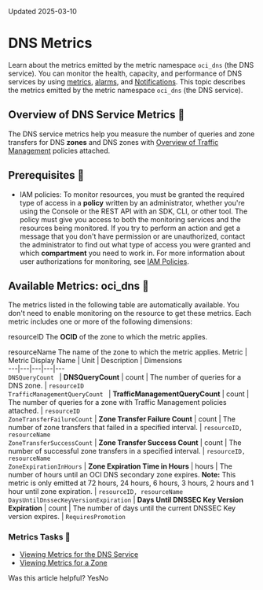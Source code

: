 Updated 2025-03-10
# DNS Metrics
Learn about the metrics emitted by the metric namespace `oci_dns` (the DNS service).
You can monitor the health, capacity, and performance of DNS services by using [metrics](https://docs.oracle.com/iaas/Content/Monitoring/Concepts/monitoringoverview.htm#metrics), [alarms](https://docs.oracle.com/iaas/Content/Monitoring/Concepts/monitoringoverview.htm#alarms), and [Notifications](https://docs.oracle.com/iaas/Content/Notification/home.htm). 
This topic describes the metrics emitted by the metric namespace `oci_dns` (the DNS service). 
## Overview of DNS Service Metrics 🔗 
The DNS service metrics help you measure the number of queries and zone transfers for DNS **zones** and DNS zones with [Overview of Traffic Management](https://docs.oracle.com/en-us/iaas/Content/TrafficManagement/Concepts/overview.htm#overview "Traffic Management helps you guide traffic to endpoints based on various conditions, including endpoint health and the geographic origins of DNS requests.") policies attached.
## Prerequisites 🔗 
  * IAM policies: To monitor resources, you must be granted the required type of access in a **policy** written by an administrator, whether you're using the Console or the REST API with an SDK, CLI, or other tool. The policy must give you access to both the monitoring services and the resources being monitored. If you try to perform an action and get a message that you don't have permission or are unauthorized, contact the administrator to find out what type of access you were granted and which **compartment** you need to work in. For more information about user authorizations for monitoring, see [IAM Policies](https://docs.oracle.com/iaas/Content/Security/Reference/monitoring_security.htm#iam-policies).


## Available Metrics: oci_dns 🔗 
The metrics listed in the following table are automatically available. You don't need to enable monitoring on the resource to get these metrics. 
Each metric includes one or more of the following dimensions:  

resourceID
    The **OCID** of the zone to which the metric applies. 

resourceName
    The name of the zone to which the metric applies.
Metric | Metric Display Name | Unit | Description | Dimensions  
---|---|---|---|---  
`DNSQueryCount ` | **DNSQueryCount** | count | The number of queries for a DNS zone.  |  `resourceID`  
`TrafficManagementQueryCount ` | **TrafficManagementQueryCount** | count | The number of queries for a zone with Traffic Management policies attached.  |  `resourceID`  
`ZoneTransferFailureCount` | **Zone Transfer Failure Count** | count | The number of zone transfers that failed in a specified interval. |  `resourceID, resourceName`  
`ZoneTransferSuccessCount` | **Zone Transfer Success Count** | count | The number of successful zone transfers in a specified interval. |  `resourceID, resourceName`  
`ZoneExpirationInHours` | **Zone Expiration Time in Hours** | hours |  The number of hours until an OCI DNS secondary zone expires. **Note:** This metric is only emitted at 72 hours, 24 hours, 6 hours, 3 hours, 2 hours and 1 hour until zone expiration. |  `resourceID, resourceName`  
`DaysUntilDnssecKeyVersionExpiration` | **Days Until DNSSEC Key Version Expiration** | count | The number of days until the current DNSSEC Key version expires. | `RequiresPromotion`  
### Metrics Tasks 🔗 
  * [Viewing Metrics for the DNS Service](https://docs.oracle.com/en-us/iaas/Content/DNS/Reference/view-dns-metrics.htm#view-metrics "View metrics for the DNS service.")
  * [Viewing Metrics for a Zone](https://docs.oracle.com/en-us/iaas/Content/DNS/Reference/dnsmetric_topic-view-zone-metrics.htm#view-zone-metrics "View metrics for a DNS zone.")


Was this article helpful?
YesNo

